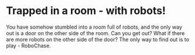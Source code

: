 # Trapped in a room - with robots!

You have somehow stumbled into a room full of robots, and the only way out is a door on the other side of the room. Can you get out? What if there are more robots on the other side of the door? The only way to find out is to play - RoboChase.